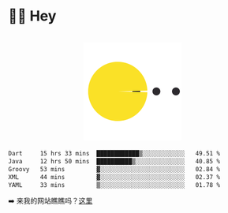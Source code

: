 
# 👋🏻 Hey
<div align="center">
	<br>
	<img src="https://raw.githubusercontent.com/Aniket965/Aniket965/master/pacman.svg?sanitize=true" width="200" height="200">
	<br>
</div>

<!--START_SECTION:waka-->
```text
Dart     15 hrs 33 mins  ████████████▒░░░░░░░░░░░░   49.51 % 
Java     12 hrs 50 mins  ██████████▒░░░░░░░░░░░░░░   40.85 % 
Groovy   53 mins         ▓░░░░░░░░░░░░░░░░░░░░░░░░   02.84 % 
XML      44 mins         ▓░░░░░░░░░░░░░░░░░░░░░░░░   02.37 % 
YAML     33 mins         ▒░░░░░░░░░░░░░░░░░░░░░░░░   01.78 % 
```
<!--END_SECTION:waka-->

 ➡️  来我的网站瞧瞧吗？[这里](https://www.shaolongfei.com)
